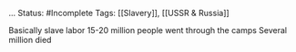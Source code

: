 ...
Status: #Incomplete 
Tags: [[Slavery]], [[USSR & Russia]]

Basically slave labor
15-20 million people went through the camps 
Several million died 